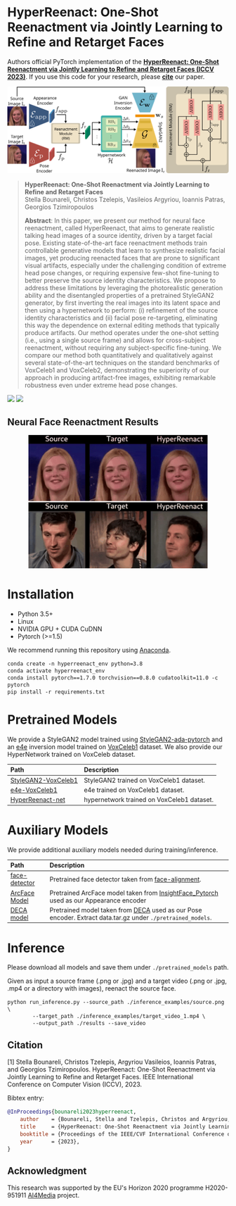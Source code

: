 # HyperReenact: One-Shot Reenactment via Jointly Learning to Refine and Retarget Faces

Authors official PyTorch implementation of the **[HyperReenact: One-Shot Reenactment via Jointly Learning to Refine and Retarget Faces (ICCV 2023)](https://arxiv.org/abs/2307.10797)**. If you use this code for your research, please [**cite**](#citation) our paper.

<p align="center">
<img src="images/architecture.png" style="width: 750px"/>
</p>

>**HyperReenact: One-Shot Reenactment via Jointly Learning to Refine and Retarget Faces**<br>
> Stella Bounareli, Christos Tzelepis, Vasileios Argyriou, Ioannis Patras, Georgios Tzimiropoulos<br>
>
> **Abstract**: In this paper, we present our method for neural face reenactment, called HyperReenact, that aims to generate realistic 
            talking head images of a source identity, driven by a target facial pose. Existing state-of-the-art face reenactment methods train 
            controllable generative models that learn to synthesize realistic facial images, yet producing reenacted faces that are prone to significant 
            visual artifacts, especially under the challenging condition of extreme head pose changes, or requiring expensive few-shot fine-tuning to better preserve 
            the source identity characteristics. We propose to address these limitations by leveraging the photorealistic generation ability and the disentangled properties of a pretrained StyleGAN2 generator, by first inverting the real images into its latent space and then using a hypernetwork to perform: (i) refinement of the source identity characteristics and (ii) facial pose re-targeting, eliminating this way the dependence on external editing methods that typically produce artifacts. Our method operates under the one-shot setting (i.e., using a single source frame) and allows for cross-subject reenactment, 
            without requiring any subject-specific fine-tuning. We compare our method both quantitatively and qualitatively against several state-of-the-art 
            techniques on the standard benchmarks of VoxCeleb1 and VoxCeleb2, demonstrating the superiority of our approach in producing artifact-free images, 
            exhibiting remarkable robustness even under extreme head pose changes. 

<a href="https://arxiv.org/abs/2307.10797"><img src="https://img.shields.io/badge/arXiv-2307.10797-b31b1b.svg" height=22.5></a>
<a href="https://stelabou.github.io/hyperreenact.github.io/"><img src="https://img.shields.io/badge/Page-Demo-darkgreen.svg" height=22.5></a>


## Neural Face Reenactment Results

<p align="center">
<img src="images/self.gif" style="height: 150px"/>
<img src="images/cross.gif" style="height: 150px"/>
</p>



# Installation

* Python 3.5+ 
* Linux
* NVIDIA GPU + CUDA CuDNN
* Pytorch (>=1.5)

We recommend running this repository using [Anaconda](https://docs.anaconda.com/anaconda/install/).  

```
conda create -n hyperreenact_env python=3.8
conda activate hyperreenact_env
conda install pytorch==1.7.0 torchvision==0.8.0 cudatoolkit=11.0 -c pytorch
pip install -r requirements.txt
```

# Pretrained Models

We provide a StyleGAN2 model trained using [StyleGAN2-ada-pytorch](https://github.com/NVlabs/stylegan2-ada-pytorch) and an [e4e](https://github.com/omertov/encoder4editing) inversion model trained on [VoxCeleb1](https://www.robots.ox.ac.uk/~vgg/data/voxceleb/vox1.html) dataset. We also provide our HyperNetwork trained on VoxCeleb dataset.


| Path | Description
| :--- | :----------
|[StyleGAN2-VoxCeleb1](https://drive.google.com/file/d/1cBwIFwq6cYIA5iR8tEvj6BIL7Ji7azIH/view?usp=sharing)  | StyleGAN2 trained on VoxCeleb1 dataset.
|[e4e-VoxCeleb1](https://drive.google.com/file/d/1TRATaREBi4VCMITUZV0ZO2XFU3YZKGlQ/view?usp=share_link)  | e4e trained on VoxCeleb1 dataset.
|[HyperReenact-net](https://drive.google.com/file/d/1BUp6S3Wf2SeM3a-b_7mkKZyaXAxKhLrI/view?usp=sharing)  | hypernetwork trained on VoxCeleb1 dataset.

# Auxiliary Models

We provide additional auxiliary models needed during training/inference.

| Path | Description
| :--- | :----------
|[face-detector](https://drive.google.com/file/d/1IWqJUTAZCelAZrUzfU38zK_ZM25fK32S/view?usp=share_link)  | Pretrained face detector taken from [face-alignment](https://github.com/1adrianb/face-alignment).
|[ArcFace Model](https://drive.google.com/file/d/1F3wrQALEOd1Vku8ArJ_Gn4T6U3IX7Pz7/view?usp=sharing)  | Pretrained ArcFace model taken from [InsightFace_Pytorch](https://github.com/TreB1eN/InsightFace_Pytorch) used as our Appearance encoder
|[DECA model](https://drive.google.com/file/d/1BHVJAEXscaXMj_p2rOsHYF_vaRRRHQbA/view?usp=sharing)  | Pretrained model taken from [DECA](https://github.com/YadiraF/DECA) used as our Pose encoder. Extract data.tar.gz under  `./pretrained_models`.

# Inference 

Please download all models and save them under `./pretrained_models` path.

Given as input a source frame (.png or .jpg) and a target video (.png or .jpg, .mp4 or a directory with images), reenact the source face. 
```
python run_inference.py --source_path ./inference_examples/source.png \
		--target_path ./inference_examples/target_video_1.mp4 \
		--output_path ./results --save_video
```

## Citation

[1] Stella Bounareli, Christos Tzelepis, Argyriou Vasileios, Ioannis Patras, and Georgios Tzimiropoulos. HyperReenact: One-Shot Reenactment via Jointly Learning to Refine and Retarget Faces. IEEE International Conference on Computer Vision (ICCV), 2023.

Bibtex entry:

```bibtex
@InProceedings{bounareli2023hyperreenact,
    author    = {Bounareli, Stella and Tzelepis, Christos and Argyriou, Vasileios and Patras, Ioannis and Tzimiropoulos, Georgios},
    title     = {HyperReenact: One-Shot Reenactment via Jointly Learning to Refine and Retarget Faces},
    booktitle = {Proceedings of the IEEE/CVF International Conference on Computer Vision (ICCV)},
    year      = {2023},
}
```



## Acknowledgment

This research was supported by the EU's Horizon 2020 programme H2020-951911 [AI4Media](https://www.ai4media.eu/) project.


